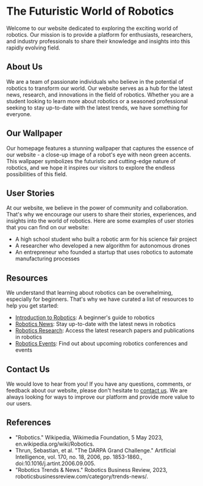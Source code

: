 <!--
Write me content for website with wallpaper which alt text is:

"A close-up image of a robot's eye with neon green accents"

The name/title of the page should not be 1:1 copy of the alt text but rather a real content of the website which is using this wallpaper.

- Use markdown format
- Start with the heading
- The content should look like a real website
- Include real sections like references, contact, user stories, etc. use things relevant to the page purpose.
- Feel free to use structure like headings, bullets, numbering, blockquotes, paragraphs, horizontal lines, etc.
- You can use formatting like bold or _italic_
- You can include UTF-8 emojis
- Links should be only #hash anchors (and you can refer to the document itself)
- Do not include images
-->

<!--font:Roboto-->

# The Futuristic World of Robotics

Welcome to our website dedicated to exploring the exciting world of robotics. Our mission is to provide a platform for enthusiasts, researchers, and industry professionals to share their knowledge and insights into this rapidly evolving field.

## About Us

We are a team of passionate individuals who believe in the potential of robotics to transform our world. Our website serves as a hub for the latest news, research, and innovations in the field of robotics. Whether you are a student looking to learn more about robotics or a seasoned professional seeking to stay up-to-date with the latest trends, we have something for everyone.

## Our Wallpaper

Our homepage features a stunning wallpaper that captures the essence of our website - a close-up image of a robot's eye with neon green accents. This wallpaper symbolizes the futuristic and cutting-edge nature of robotics, and we hope it inspires our visitors to explore the endless possibilities of this field.

## User Stories

At our website, we believe in the power of community and collaboration. That's why we encourage our users to share their stories, experiences, and insights into the world of robotics. Here are some examples of user stories that you can find on our website:

-   A high school student who built a robotic arm for his science fair project
-   A researcher who developed a new algorithm for autonomous drones
-   An entrepreneur who founded a startup that uses robotics to automate manufacturing processes

## Resources

We understand that learning about robotics can be overwhelming, especially for beginners. That's why we have curated a list of resources to help you get started:

-   [Introduction to Robotics](#intro-to-robotics): A beginner's guide to robotics
-   [Robotics News](#robotics-news): Stay up-to-date with the latest news in robotics
-   [Robotics Research](#robotics-research): Access the latest research papers and publications in robotics
-   [Robotics Events](#robotics-events): Find out about upcoming robotics conferences and events

## Contact Us

We would love to hear from you! If you have any questions, comments, or feedback about our website, please don't hesitate to [contact us](#contact-us). We are always looking for ways to improve our platform and provide more value to our users.

## References

-   "Robotics." Wikipedia, Wikimedia Foundation, 5 May 2023, en.wikipedia.org/wiki/Robotics.
-   Thrun, Sebastian, et al. "The DARPA Grand Challenge." Artificial Intelligence, vol. 170, no. 18, 2006, pp. 1853-1860., doi:10.1016/j.artint.2006.09.005.
-   "Robotics Trends & News." Robotics Business Review, 2023, roboticsbusinessreview.com/category/trends-news/.
